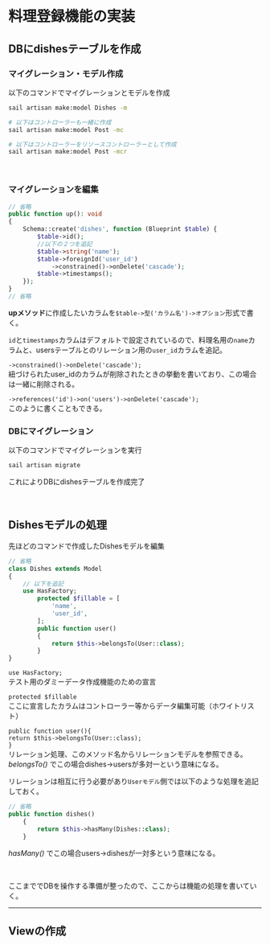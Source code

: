 # 料理登録機能の実装
## DBにdishesテーブルを作成

### マイグレーション・モデル作成

以下のコマンドでマイグレーションとモデルを作成
```bash
sail artisan make:model Dishes -m

# 以下はコントローラーも一緒に作成
sail artisan make:model Post -mc

# 以下はコントローラーをリソースコントローラーとして作成
sail artisan make:model Post -mcr
```
<br>

### マイグレーションを編集
```php
// 省略
public function up(): void
{
    Schema::create('dishes', function (Blueprint $table) {
        $table->id();
        //以下の２つを追記
        $table->string('name');
        $table->foreignId('user_id')
            ->constrained()->onDelete('cascade');
        $table->timestamps();
    });
}
// 省略
```
**upメソッド**に作成したいカラムを`$table->型('カラム名')->オプション`形式で書く。

`id`と`timestamps`カラムはデフォルトで設定されているので、料理名用の`name`カラムと、usersテーブルとのリレーション用の`user_id`カラムを追記。

`->constrained()->onDelete('cascade');`<br>紐づけられたuser_idのカラムが削除されたときの挙動を書いており、この場合は一緒に削除される。

`->references('id')->on('users')->onDelete('cascade');`<br>このように書くこともできる。

### DBにマイグレーション
以下のコマンドでマイグレーションを実行
```bash
sail artisan migrate
```
これによりDBにdishesテーブルを作成完了

<br>

## Dishesモデルの処理

先ほどのコマンドで作成したDishesモデルを編集
```php
// 省略
class Dishes extends Model
{
    // 以下を追記
    use HasFactory;
        protected $fillable = [
            'name',
            'user_id',
        ];
        public function user()
        {
            return $this->belongsTo(User::class);
        }
}
```
`use HasFactory;`<br>テスト用のダミーデータ作成機能のための宣言

`protected $fillable`<br>
ここに宣言したカラムはコントローラー等からデータ編集可能（ホワイトリスト）

`public function user(){`<br>
`return $this->belongsTo(User::class);`<br>
`}`<br>
リレーション処理、このメソッド名からリレーションモデルを参照できる。<br>
*belongsTo()* でこの場合dishes->usersが多対一という意味になる。

リレーションは相互に行う必要があり`Userモデル`側では以下のような処理を追記しておく。
```php
// 省略
public function dishes()
    {
        return $this->hasMany(Dishes::class);
    }
```
*hasMany()* でこの場合users->dishesが一対多という意味になる。

<br>

ここまででDBを操作する準備が整ったので、ここからは機能の処理を書いていく。

---

## Viewの作成